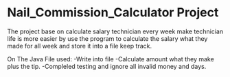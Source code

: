 # Nail_Commission_Calculator Project

The project base on calculate salary technician every week make technician life is more easier
by use the program to calculate the salary what they made for all week and store it into a file
keep track. 

On The Java File used:
-Write into file
-Calculate amount what they make plus the tip.
-Compleled testing and ignore all invalid money and days.








